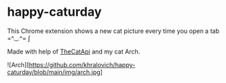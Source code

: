 # happy-caturday

This Chrome extension shows a new cat picture every time you open a tab =^._.^= ∫

Made with help of [TheCatApi](https://docs.thecatapi.com/#thecatapi--developer-experience) and my cat Arch.

![Arch][https://github.com/khralovich/happy-caturday/blob/main/img/arch.jpg]


